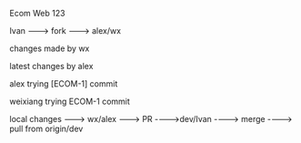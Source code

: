 Ecom Web 123

Ivan ---> fork ---> alex/wx

changes made by wx

latest changes by alex

alex trying [ECOM-1] commit

weixiang trying ECOM-1 commit

local changes ---> wx/alex ---> PR  ---->dev/Ivan ----> merge ----> pull from origin/dev